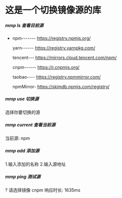 # 这是一个切换镜像源的库

##### mmp ls 查看目前源

* npm-------  https://registry.npmjs.org/
  
  yarn------  https://registry.yarnpkg.com/

  tencent---  https://mirrors.cloud.tencent.com/npm/

  cnpm------  https://r.cnpmjs.org/

  taobao----  https://registry.npmmirror.com/
  
  npmMirror-  https://skimdb.npmjs.com/registry/

##### mmp use 切换源

选择你要切换的源

##### mmp current 查看当前源

当前源: npm

##### mmp add 添加源

1.输入添加的名称
2.输入源地址

##### mmp ping 测试源

? 请选择镜像 cnpm
响应时长: 1635ms
